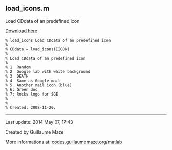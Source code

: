 ## load\_icons.m ##
Load CDdata of an predefined icon

[Download here](http://guillaumemaze.googlecode.com/svn/trunk/matlab/codes/graphicxFigures/load_icons.m)

```
% load_icons Load CDdata of an predefined icon
%
% CDdata = load_icons(IICON)
% 
% Load CDdata of an predefined icon
% 
% 1  Random
% 2  Google lab with white background
% 3  DEATH
% 4  Same as Google mail
% 5  Another mail icon (blue)
% 6: Green doc
% 7: Rocks logo for SGE
%
%
% Created: 2008-11-20.
```

---

Last update: 2014 May 07, 17:43

Created by Guillaume Maze

More informations at: [codes.guillaumemaze.org/matlab](http://codes.guillaumemaze.org/matlab)